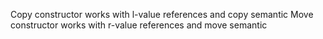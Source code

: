 Copy constructor works with l-value references and copy semantic
Move constructor works with r-value references and move semantic
